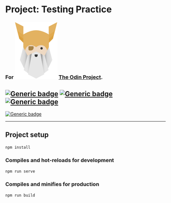# Project: Testing Practice
### For  ![Alt text](./odin-logo.svg?raw=true "Title") [The Odin Project](https://www.theodinproject.com/).
## [![Generic badge](https://img.shields.io/badge/Used-HTML-GREEN.svg?style=plastic)](https://developer.mozilla.org/en-US/docs/Web/Guide/HTML/HTML5) [![Generic badge](https://img.shields.io/badge/Used-CSS-BLUE.svg?style=plastic)](https://www.tutorialrepublic.com/css-tutorial/) [![Generic badge](https://img.shields.io/badge/Used-JS-YELLOW.svg?style=plastic)](https://developer.mozilla.org/en-US/docs/Web/JavaScript)

[![Generic badge](https://img.shields.io/badge/Live%20demo%20at-GitHub%20Pages-BLUEVIOLET.svg?style=plastic)](https://nijepa.github.io/testing-practice/)

<hr>

## Project setup
```
npm install
```

### Compiles and hot-reloads for development
```
npm run serve
```

### Compiles and minifies for production
```
npm run build
```
